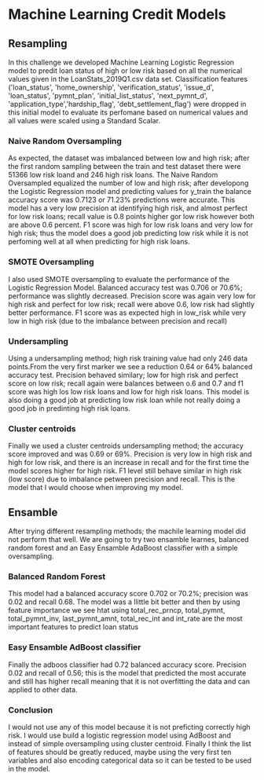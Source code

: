 # Machine Learning Credit Models 

## Resampling 

In this challenge we developed Machine Learning Logistic Regression model to predit loan status of high or low risk based on all the numerical values given in the LoanStats_2019Q1.csv data set. Classification features ('loan_status', 'home_ownership', 'verification_status', 'issue_d', 'loan_status', 'pymnt_plan', 'initial_list_status', 'next_pymnt_d', 'application_type','hardship_flag', 'debt_settlement_flag') were dropped in this initial model to evaluate its perfomane based on numerical values and all values were scaled using a Standard Scalar. 

### Naive Random Oversampling
As expected, the dataset was imbalanced between low and high risk; after the first random sampling between the train and test dataset there were 51366 low risk loand and 246 high risk loans. The Naive Random Oversampled equalized the number of low and high risk; after developong the Logistic Regression model and predicting values for y_train the balance accuracy score was 0.7123 or 71.23% predictions were accurate. This model has a very low precision at identifying high risk, and almost perfect for low risk loans; recall value is 0.8 points higher gor low risk however both are above 0.6 percent. F1 score was high for low risk loans and very low for high risk; thus the model does a good job predicting low risk while it is not perfoming well at all when predicting for high risk loans.

### SMOTE Oversampling
I also used SMOTE oversampling to evaluate the performance of the Logistic Regression Model. Balanced accuracy test was 0.706 or 70.6%; performance was slightly decreased. Precision score was again very low for high risk and perfect for low risk; recall were above 0.6, low risk had slightly better performance. F1 score was as expected high in low_risk while very low in high risk (due to the imbalance between precision and recall)

### Undersampling
Using a undersampling method; high risk training value had only 246 data points.From the very first marker we see a reduction 0.64 or 64% balanced accuracy test. Precision behaved similary; low for high risk and perfect score on low risk; recall again were balances between o.6 and 0.7 and f1 score was high los low risk loans and low for high risk loans. This model is also doing a good job at predicting low risk loan while not really doing a good job in predinting high risk loans. 

### Cluster centroids

Finally we used a cluster centroids undersampling method; the accuracy score improved and was 0.69 or 69%. Precision is very low in high risk and high for low risk, and there is an increase in recall and for the first time the model scores higher for high risk. F1 level still behave similar in high risk (low score) due to imbalance petween precision and recall. This is the model that I would choose when improving my model.

## Ensamble 

After trying different resampling methods; the machile learning model did not perform that well. We are going to try two ensamble learnes, balanced random forest and an Easy Ensamble AdaBoost classifier with a simple oversampling. 

### Balanced Random Forest

This model had a balanced accuracy score 0.702 or 70.2%; precision was 0.02 and recall 0.68. The model was a llittle bit better and then by using feature importance we see htat using total_rec_prncp, total_pymnt, total_pymnt_inv, last_pymnt_amnt, total_rec_int and int_rate are the most important features to predict loan status

### Easy Ensamble AdBoost classifier

Finally the adboos classifier had 0.72 balanced accuracy score. Precision 0.02 and recall of 0.56; this is the model that predicted the most accurate and still has higher recall meaning that it is not overfitting the data and can applied to other data. 


### Conclusion 

I would not use any of this model because it is not preficting correctly high risk. I would use build a logistic regression model using AdBoost and instead of simple oversampling using cluster centroid. Finally I think the list of features should be greatly reduced, maybe using the very first ten variables and also encoding categorical data so it can be tested to be used in the model. 
